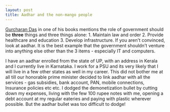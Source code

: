 ```yaml
---
layout: post
title: Aadhar and the non-mango people
---
```

[Gurcharan Das](http://gurcharandas.org/) in one of his books mentions the role of government should be **three** things and three things alone: 1. Maintain law and order 2. Provide healthcare and education 3. Develop infrastructure. If you aren't convinced, look at aadhar. It is the best example that the government shouldn't venture into anything else other than the 3 items - especially IT and computers.

I have an aadhar enrolled from the state of UP, with an address in Kerala and I currently live in Karnataka. I work for a PSU and its very likely that I will live in a few other states as well in my career. This did not bother me at all till our honorable prime minister decided to link aadhar with all the services - gas subsidies, bank account, PAN, mobile connections, Insurance policies etc etc. I dodged the demonetization bullet by cutting down my expenses, living with the few 100 rupee notes with me, opening a debt account at my regular eateries and paying with plastic wherever possible. But the aadhar bullet was too difficult to dodge!
